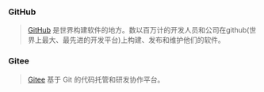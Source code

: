 ### GitHub
>  [GitHub](https://github.com/) 是世界构建软件的地方。数以百万计的开发人员和公司在github(世界上最大、最先进的开发平台)上构建、发布和维护他们的软件。


### Gitee
>  [Gitee](https://gitee.com/) 基于 Git 的代码托管和研发协作平台。